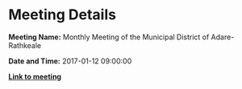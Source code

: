 # Meeting Details

**Meeting Name:** Monthly Meeting of the Municipal District of Adare-Rathkeale

**Date and Time:** 2017-01-12 09:00:00

**<a href="https://www.limerick.ie/council/whats-on/monthly-meeting-municipal-district-adare-rathkeale-3" target="_blank">Link to meeting</a>**
